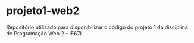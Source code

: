 # projeto1-web2
Repositório utilizado para disponibilizar o código do projeto 1 da disciplina de Programação Web 2 - IF67I
